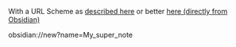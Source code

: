 With a URL Scheme as [described here](https://thesweetsetup.com/getting-started-with-obsidian-url-schemes/) or better [here (directly from Obsidian)](https://help.obsidian.md/Advanced+topics/Using+obsidian+URI)

obsidian://new?name=My_super_note